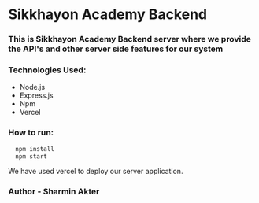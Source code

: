 # Sikkhayon Academy Backend

### This is Sikkhayon Academy Backend server where we provide the API's and other server side features for our system

### Technologies Used:

- Node.js
- Express.js
- Npm
- Vercel

### How to run:

```sh
  npm install
  npm start
```

We have used vercel to deploy our server application.

### Author - Sharmin Akter
